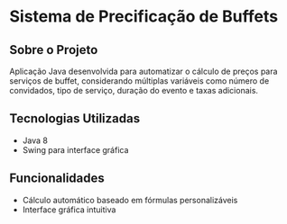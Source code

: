 # Sistema de Precificação de Buffets

## Sobre o Projeto
Aplicação Java desenvolvida para automatizar o cálculo de preços para serviços de buffet, considerando múltiplas variáveis como número de convidados, tipo de serviço, duração do evento e taxas adicionais.

## Tecnologias Utilizadas
- Java 8
- Swing para interface gráfica

## Funcionalidades
- Cálculo automático baseado em fórmulas personalizáveis
- Interface gráfica intuitiva
